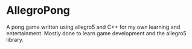# AllegroPong
A pong game written using allegro5 and C++ for my own learning and entertainment.
Mostly done to learn game development and the allegro5 library.
